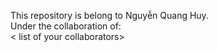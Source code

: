 This repository is belong to Nguyễn Quang Huy.  
Under the collaboration of:  
< list of your collaborators> 
